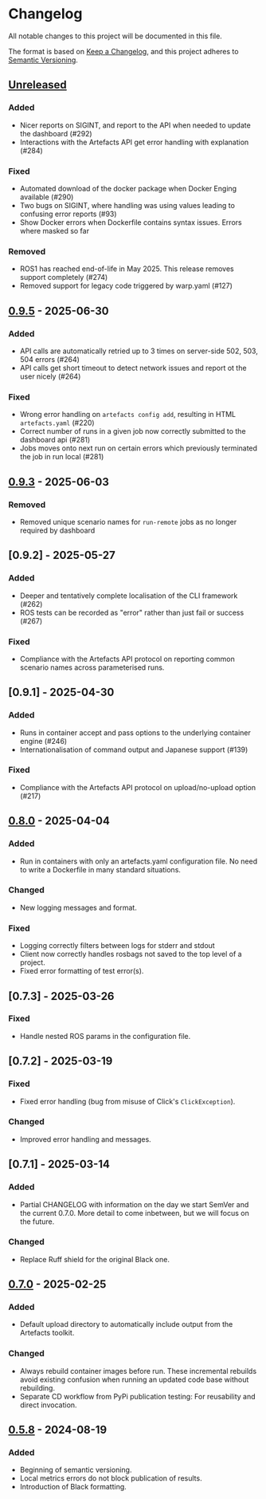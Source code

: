 # Changelog

All notable changes to this project will be documented in this file.

The format is based on [Keep a Changelog](https://keepachangelog.com/en/1.1.0/),
and this project adheres to [Semantic Versioning](https://semver.org/spec/v2.0.0.html).

## [Unreleased]

### Added

- Nicer reports on SIGINT, and report to the API when needed to update the dashboard (#292)
- Interactions with the Artefacts API get error handling with explanation (#284)

### Fixed

- Automated download of the docker package when Docker Enging available (#290)
- Two bugs on SIGINT, where handling was using values leading to confusing error reports (#93)
- Show Docker errors when Dockerfile contains syntax issues. Errors where masked so far

### Removed

- ROS1 has reached end-of-life in May 2025. This release removes support completely (#274)
- Removed support for legacy code triggered by warp.yaml (#127)

## [0.9.5] - 2025-06-30

### Added

- API calls are automatically retried up to 3 times on server-side 502, 503, 504 errors (#264)
- API calls get short timeout to detect network issues and report ot the user nicely (#264)

### Fixed

- Wrong error handling on `artefacts config add`, resulting in HTML `artefacts.yaml` (#220)
- Correct number of runs in a given job now correctly submitted to the dashboard api (#281)
- Jobs moves onto next run on certain errors which previously terminated the job in run local (#281)

## [0.9.3] - 2025-06-03

### Removed

- Removed unique scenario names for `run-remote` jobs as no longer required by dashboard

## [0.9.2] - 2025-05-27

### Added

- Deeper and tentatively complete localisation of the CLI framework (#262)
- ROS tests can be recorded as "error" rather than just fail or success (#267)

### Fixed

- Compliance with the Artefacts API protocol on reporting common scenario names
  across parameterised runs.

## [0.9.1] - 2025-04-30

### Added

- Runs in container accept and pass options to the underlying container engine (#246)
- Internationalisation of command output and Japanese support (#139)

### Fixed

- Compliance with the Artefacts API protocol on upload/no-upload option (#217)

## [0.8.0] - 2025-04-04

### Added

- Run in containers with only an artefacts.yaml configuration file. No need to
  write a Dockerfile in many standard situations.

### Changed

- New logging messages and format.

### Fixed

- Logging correctly filters between logs for stderr and stdout
- Client now correctly handles rosbags not saved to the top level of a project.
- Fixed error formatting of test error(s).

## [0.7.3] - 2025-03-26

### Fixed

- Handle nested ROS params in the configuration file.

## [0.7.2] - 2025-03-19

### Fixed

- Fixed error handling (bug from misuse of Click's `ClickException`).

### Changed

- Improved error handling and messages.


## [0.7.1] - 2025-03-14

### Added

- Partial CHANGELOG with information on the day we start SemVer and the current
  0.7.0. More detail to come inbetween, but we will focus on the future.

### Changed

- Replace Ruff shield for the original Black one.


## [0.7.0] - 2025-02-25

### Added

- Default upload directory to automatically include output from the Artefacts
  toolkit.

### Changed

- Always rebuild container images before run. These incremental rebuilds avoid
  existing confusion when running an updated code base without rebuilding.
- Separate CD workflow from PyPi publication testing: For reusability and
  direct invocation.


## [0.5.8] - 2024-08-19

### Added

- Beginning of semantic versioning.
- Local metrics errors do not block publication of results.
- Introduction of Black formatting. 

[unreleased]: https://github.com/art-e-fact/artefacts-client/compare/0.9.5...HEAD
[0.9.5]: https://github.com/art-e-fact/artefacts-client/releases/tag/0.9.5
[0.9.3]: https://github.com/art-e-fact/artefacts-client/releases/tag/0.9.3
[0.8.0]: https://github.com/art-e-fact/artefacts-client/releases/tag/0.8.0
[0.7.0]: https://github.com/art-e-fact/artefacts-client/releases/tag/0.7.0
[0.5.8]: https://github.com/art-e-fact/artefacts-client/releases/tag/0.5.8
